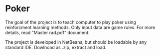 # Poker
The goal of the project is to teach computer to play poker using reinforcment learning methods. Only input data are game rules. For more details, read "Master rad.pdf" document.

The project is developed in NetBeans, but should be loadable by any standard IDE. Dowlnoad as .zip, extract and load.
